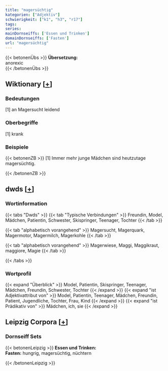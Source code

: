 ```yaml
---
title: "magersüchtig"
kategorien: ["Adjektiv"]
schwierigkeit: ["k1", "h3", "r17"]
tags:
series:
mainDornseiffs: ['Essen und Trinken']
domainDornseiffs: ['Fasten']
url: "magersüchtig"
---
```


{{< betonenÜbs >}}
**Übersetzung:**  
anorexic  
{{< /betonenÜbs >}}

## Wiktionary [[+](https://de.wiktionary.org/wiki/magersüchtig)]

### Bedeutungen
[1] an Magersucht leidend  

### Oberbegriffe
[1] krank  

### Beispiele
{{< betonenZB >}}
[1] Immer mehr junge Mädchen sind heutzutage magersüchtig.  

{{< /betonenZB >}}


## dwds [[+](https://www.dwds.de/wb/magersüchtig)]

### Wortinformation
{{< tabs "Dwds" >}}
{{< tab "Typische Verbindungen" >}}
Freundin, Model, Mädchen, Patientin, Schwester, Skispringer, Teenager, Tochter
{{< /tab >}}

{{< tab "alphabetisch vorangehend" >}}
Magersucht, Magerquark, Magermotor, Magermilch, Magerkohle
{{< /tab >}}

{{< tab "alphabetisch vorangehend" >}}
Magerwiese, Maggi, Maggikraut, maggiore, Magie
{{< /tab >}}

{{< /tabs >}}

### Wortprofil
{{< expand "Überblick" >}} Model, Patientin, Skispringer, Teenager, Mädchen, Freundin, Schwester, Tochter {{< /expand >}}
{{< expand "ist Adjektivattribut von" >}} Model, Patientin, Teenager, Mädchen, Freundin, Patient, Jugendliche, Tochter, Frau, Kind {{< /expand >}}
{{< expand "ist Prädikativ von" >}} Mädchen, ich, sie {{< /expand >}}

## Leipzig Corpora [[+](https://corpora.uni-leipzig.de/en/res?word=magersüchtig&corpusId=deu_newscrawl-public_2018)]

### Dornseiff Sets
{{< betonenLeipzig >}}
**Essen und Trinken:**  
**Fasten:** hungrig, magersüchtig, nüchtern  

{{< /betonenLeipzig >}}
